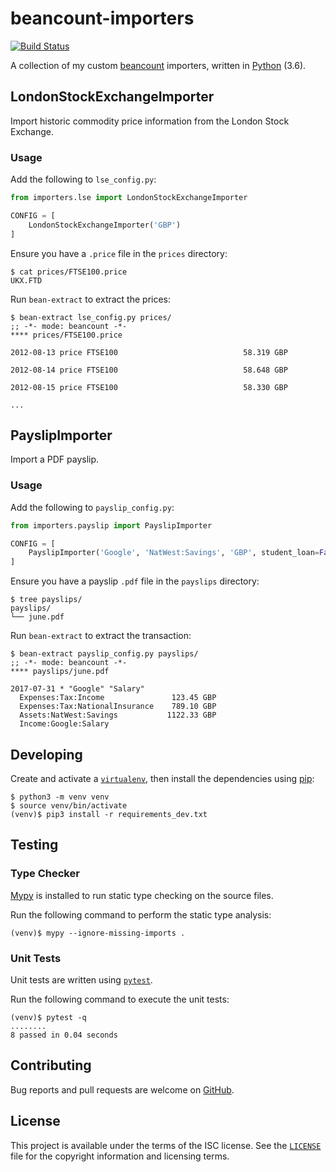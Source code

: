 # beancount-importers

[![Build Status](https://travis-ci.org/michaelbull/beancount-importers.svg?branch=master)](https://travis-ci.org/michaelbull/beancount-importers)

A collection of my custom [beancount][beancount] importers, written in [Python][python] (3.6).

## LondonStockExchangeImporter

Import historic commodity price information from the London Stock Exchange.

### Usage

Add the following to `lse_config.py`:

```python
from importers.lse import LondonStockExchangeImporter

CONFIG = [
    LondonStockExchangeImporter('GBP')
]
```

Ensure you have a `.price` file in the `prices` directory:

```
$ cat prices/FTSE100.price
UKX.FTD
```

Run `bean-extract` to extract the prices:

```
$ bean-extract lse_config.py prices/
;; -*- mode: beancount -*-
**** prices/FTSE100.price

2012-08-13 price FTSE100                            58.319 GBP

2012-08-14 price FTSE100                            58.648 GBP

2012-08-15 price FTSE100                            58.330 GBP

...
```

## PayslipImporter

Import a PDF payslip.

### Usage

Add the following to `payslip_config.py`:

```python
from importers.payslip import PayslipImporter

CONFIG = [
    PayslipImporter('Google', 'NatWest:Savings', 'GBP', student_loan=False)
]
```

Ensure you have a payslip `.pdf` file in the `payslips` directory:

```
$ tree payslips/
payslips/
└── june.pdf
```

Run `bean-extract` to extract the transaction:

```
$ bean-extract payslip_config.py payslips/
;; -*- mode: beancount -*-
**** payslips/june.pdf

2017-07-31 * "Google" "Salary"
  Expenses:Tax:Income               123.45 GBP
  Expenses:Tax:NationalInsurance    789.10 GBP
  Assets:NatWest:Savings           1122.33 GBP
  Income:Google:Salary    
```

## Developing

Create and activate a [`virtualenv`][virtualenv], then install the dependencies
using [pip][pip]:

```
$ python3 -m venv venv
$ source venv/bin/activate
(venv)$ pip3 install -r requirements_dev.txt
```

## Testing

### Type Checker

[Mypy](mypy) is installed to run static type checking on the source files.

Run the following command to perform the static type analysis:

```
(venv)$ mypy --ignore-missing-imports .
```

### Unit Tests

Unit tests are written using [`pytest`][pytest].

Run the following command to execute the unit tests:

```
(venv)$ pytest -q
........
8 passed in 0.04 seconds
```

## Contributing

Bug reports and pull requests are welcome on [GitHub][github].

## License

This project is available under the terms of the ISC license. See the
[`LICENSE`](LICENSE) file for the copyright information and licensing terms.

[beancount]: http://furius.ca/beancount/
[python]: https://www.python.org/
[virtualenv]: https://virtualenv.pypa.io/en/stable/
[pip]: https://pypi.python.org/pypi/pip
[mpypy]: http://mypy-lang.org/
[pytest]: https://docs.pytest.org/en/latest/index.html
[github]: https://github.com/michaelbull/beancount-importers
